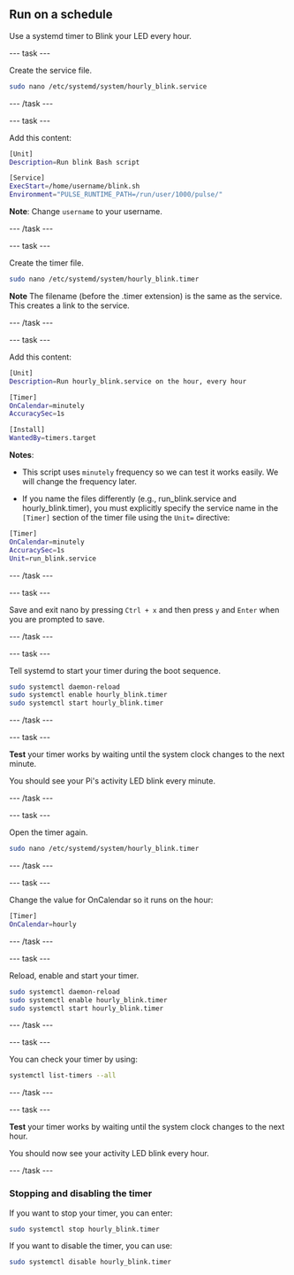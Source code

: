 ## Run on a schedule

Use a systemd timer to Blink your LED every hour.

--- task ---

Create the service file.

```bash
sudo nano /etc/systemd/system/hourly_blink.service
```

--- /task ---

--- task ---

Add this content:

```bash
[Unit]
Description=Run blink Bash script

[Service]
ExecStart=/home/username/blink.sh
Environment="PULSE_RUNTIME_PATH=/run/user/1000/pulse/"
```

**Note**: Change `username` to your username.

--- /task ---

--- task ---

Create the timer file.

```bash
sudo nano /etc/systemd/system/hourly_blink.timer
```

**Note** The filename (before the .timer extension) is the same as the service. This creates a link to the service.

--- /task ---

--- task ---

Add this content:

```bash
[Unit]
Description=Run hourly_blink.service on the hour, every hour

[Timer]
OnCalendar=minutely
AccuracySec=1s

[Install]
WantedBy=timers.target
```

**Notes**: 

- This script uses `minutely` frequency so we can test it works easily. We will change the frequency later.

- If you name the files differently (e.g., run_blink.service and hourly_blink.timer), you must explicitly specify the service name in the `[Timer]` section of the timer file using the `Unit=` directive:

```bash
[Timer]
OnCalendar=minutely
AccuracySec=1s
Unit=run_blink.service
```

--- /task ---

--- task ---

Save and exit nano by pressing `Ctrl + x` and then press `y` and `Enter` when you are prompted to save.

--- /task ---

--- task ---

Tell systemd to start your timer during the boot sequence.

```bash
sudo systemctl daemon-reload
sudo systemctl enable hourly_blink.timer
sudo systemctl start hourly_blink.timer
```

--- /task ---

--- task ---

**Test** your timer works by waiting until the system clock changes to the next minute.

You should see your Pi's activity LED blink every minute.

--- /task ---

--- task ---

Open the timer again.

```bash
sudo nano /etc/systemd/system/hourly_blink.timer
```

--- /task ---

--- task ---

Change the value for OnCalendar so it runs on the hour:

```bash
[Timer]
OnCalendar=hourly
```

--- /task ---

--- task ---

Reload, enable and start your timer.

```bash
sudo systemctl daemon-reload
sudo systemctl enable hourly_blink.timer
sudo systemctl start hourly_blink.timer
```

--- /task ---

--- task ---

You can check your timer by using:

```bash
systemctl list-timers --all
```

--- /task ---

--- task ---

**Test** your timer works by waiting until the system clock changes to the next hour.

You should now see your activity LED blink every hour.

--- /task ---

### Stopping and disabling the timer

If you want to stop your timer, you can enter:

```bash
sudo systemctl stop hourly_blink.timer
```

If you want to disable the timer, you can use:

```bash
sudo systemctl disable hourly_blink.timer
```

